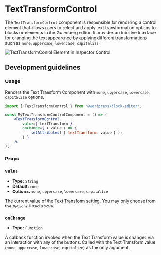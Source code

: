 # TextTransformControl

The `TextTransformControl` component is responsible for rendering a control element that allows users to select and apply text transformation options to blocks or elements in the Gutenberg editor. It provides an intuitive interface for changing the text appearance by applying different transformations such as `none`, `uppercase`, `lowercase`, `capitalize`.
 
![TextTransformConrol Element in Inspector Control](https://raw.githubusercontent.com/WordPress/gutenberg/HEAD/docs/assets/text-transform-component.png?raw=true)

## Development guidelines

### Usage

Renders the Text Transform Component with `none`, `uppercase`, `lowercase`, `capitalize` options.

```jsx
import { TextTransformControl } from '@wordpress/block-editor';

const MyTextTransformControlComponent = () => (
	<TextTransformControl
		value={ textTransform }
		onChange={ ( value ) => {
			setAttributes( { textTransform: value } );
		} }
	/>
);
```

### Props

### `value`

-   **Type:** `String`
-   **Default:** `none`
-   **Options:** `none`, `uppercase`, `lowercase`, `capitalize`

The current value of the Text Transform setting. You may only choose from the `Options` listed above.

### `onChange`

-   **Type:** `Function`

A callback function invoked when the Text Transform value is changed via an interaction with any of the buttons. Called with the Text Transform value (`none`, `uppercase`, `lowercase`, `capitalize`) as the only argument.
